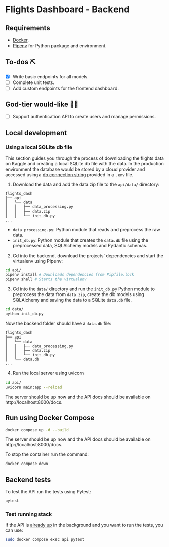 # Flights Dashboard - Backend

## Requirements
- [Docker](https://www.docker.com/).
- [Pipenv](https://pipenv.pypa.io/en/latest/) for Python package and environment.

## To-dos ⛏
- [x] Write basic endpoints for all models.
- [ ] Complete unit tests.
- [ ] Add custom endpoints for the frontend dashboard.

## God-tier would-like 🧙‍♂️
- [ ] Support authentication API to create users and manage permissions.

## Local development
### Using a local SQLite db file
This section guides you through the process of downloading the flights data on Kaggle and creating a local SQLite db file with the data. In the production environment the database would be stored by a cloud provider and accessed using a [db connection string](https://docs.sqlalchemy.org/en/20/core/engines.html#database-urls) provided in a `.env` file.

1. Download the data and add the data.zip file to the `api/data/` directory:
```
flights_dash
├── api
│   └── data
│   │   ├── data_processing.py
│   │   ├── data.zip
│   │   └── init_db.py
...
```
- `data_processing.py`: Python module that reads and preprocess the raw data.
- `init_db.py`: Python module that creates the `data.db` file using the preprocessed data, SQLAlchemy models and Pydantic schemas.

2. Cd into the backend, download the projects' dependencies and start the virtualenv using Pipenv:
```bash
cd api/
pipenv install # Downloads dependencies from Pipfile.lock
pipenv shell # Starts the virtualenv
```

3. Cd into the `data/` directory and run the `init_db.py` Python module to preprocess the data from `data.zip`, create the db models using SQLAlchemy and saving the data to a SQLite `data.db` file.
```bash
cd data/
python init_db.py
```

Now the backend folder should have a `data.db` file:
```
flights_dash
├── api
│   └── data
│   │   ├── data_processing.py
│   │   ├── data.zip
│   │   └── init_db.py
│   └── data.db
...
```

4. Run the local server using uvicorn
```bash
cd api/
uvicorn main:app --reload
```

The server should be up now and the API docs should be available on http://localhost:8000/docs.

## Run using Docker Compose
```bash
docker compose up -d --build
```
The server should be up now and the API docs should be available on http://localhost:8000/docs.

To stop the container run the command:
```bash
docker compose down
```

## Backend tests
To test the API run the tests using Pytest:
```bash
pytest
```

### Test running stack
If the API is [already up](#run-using-docker-compose) in the background and you want to run the tests, you can use:
```bash
sudo docker compose exec api pytest
```